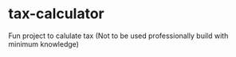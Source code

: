 # tax-calculator
Fun project to calulate tax (Not to be used professionally build with minimum knowledge)
